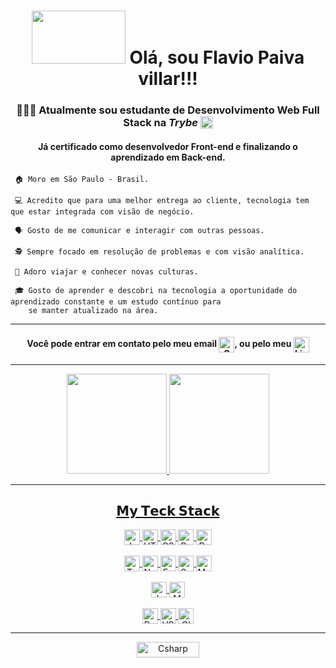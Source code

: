
<div align="center">
  <h1> <img width="150" height="85" src="https://media.giphy.com/media/xT9IgG50Fb7Mi0prBC/giphy.gif"> Olá, sou Flavio Paiva villar!!! </h1> 
</div>


<div align="center">
 <h3> 🧑🏻‍💻 Atualmente sou estudante de Desenvolvimento Web Full Stack na <em><strong>Trybe</strong></em> <img align="top" src=https://blog.betrybe.com/wp-content/uploads/2021/11/51808343.png width="20"></h3>
  <h4>Já certificado como desenvolvedor Front-end e finalizando o aprendizado em Back-end.</h4>
</div>



     🏠 Moro em São Paulo - Brasil.
     
     💻 Acredito que para uma melhor entrega ao cliente, tecnologia tem que estar integrada com visão de negócio.
     
     🗣️ Gosto de me comunicar e interagir com outras pessoas. 
     
     🕵️ Sempre focado em resolução de problemas e com visão analítica.
     
     🧳 Adoro viajar e conhecer novas culturas.
     
     🎓 Gosto de aprender e descobri na tecnologia a oportunidade do aprendizado constante e um estudo contínuo para 
        se manter atualizado na área.
<hr>

<div align="center">
 <h4> Você pode entrar em contato pelo meu email <a href = "mailto:flaviopaivavillar@gmail.com"><img align="center" height="25" alt="Gmail" src="https://img.shields.io/badge/-flaviopaivavillar@gmail.com-333333?style=social&logo=Gmail"></a>, ou pelo meu <a href="https://www.linkedin.com/in/flaviopaivavillar/" target="_blank"><img align="center" height="25" alt="Linkedin" src="https://img.shields.io/badge/-Flavio Paiva Villar-222222?style=social&logo=Linkedin"></a> </h4>
</div>

<hr>

<div align="center">
 <a href="https://github.com/FlavioVillar">
  <img height="160em" src="https://github-readme-stats.vercel.app/api/top-langs/?username=FlavioVillar&layout=compact&langs_count=7&theme=dark"/>
  <img height="160em" src="https://github-readme-stats.vercel.app/api?username=FlavioVillar&show_icons=true&theme=dark&include_all_commits=true&count_private=true"/>
</div>


<div style="display: inline_block" align="center">

 <hr>
 <h2>𝗠𝘆 𝗧𝗲𝗰𝗸 𝗦𝘁𝗮𝗰𝗸</h2>
 
  <img align="center" height="25" alt="JavaScript"  src="https://img.shields.io/static/v1?message=JavaScript&logo=JavaScript&labelColor=333333&color=F7DF1E&logoColor=F7DF1E&label=%20&style=flat">
   
  <img align="center" height="25" alt="HTML"  src="https://img.shields.io/static/v1?message=HTML&logo=HTML5&labelColor=333333&color=E34F26&logoColor=E34F26&label=%20&style=flat">
   
  <img align="center" height="25" alt="CSS"  src="https://img.shields.io/static/v1?message=CSS&logo=css3&labelColor=333333&color=1182c3&logoColor=146EB0&label=%20&style=flat"> 
 
  <img align="center" height="25" alt="React"  src="https://img.shields.io/static/v1?message=React&logo=React&labelColor=333333&color=61DAFB&logoColor=61DAFB&label=%20&style=flat">
 
 <img align="center" height="25" alt="Redux"  src="https://img.shields.io/static/v1?message=Redux&logo=Redux&labelColor=333333&color=764ABC&logoColor=764ABC&label=%20&style=flat">
 <br/>
 <br/>
  <img align="center" height="25" alt="TypeScript"  src="https://img.shields.io/static/v1?message=TypeScript&logo=TypeScript&labelColor=333333&color=3178C6&logoColor=3178C6&label=%20&style=flat">
 
  <img align="center" height="25" alt="NodeJs"  src="https://img.shields.io/static/v1?message=NodeJs&logo=Node.js&labelColor=333333&color=339933&logoColor=339933&label=%20&style=flat">
 
  <img align="center" height="25" alt="Express"  src="https://img.shields.io/static/v1?message=Express&logo=Express&labelColor=333333&color=000000&label=%20&style=flat">
 
  <img align="center" height="25" alt="Sequelize"  src="https://img.shields.io/static/v1?message=Sequelize&logo=Sequelize&labelColor=333333&logoColor=52B0E7&color=52B0E7&label=%20&style=flat">
  
  <img align="center" height="25" alt="MySQL"  src="https://img.shields.io/static/v1?message=MySQL&logo=MySQL&labelColor=333333&logoColor=4479A1&color=4479A1&label=%20&style=flat">
 <br/>
 <br/>
 <img align="center" height="25" alt="Jest"  src="https://img.shields.io/static/v1?message=Jest&logo=Jest&labelColor=333333&logoColor=C21325&color=C21325&label=%20&style=flat">
 
 <img align="center" height="25" alt="Mocha"  src="https://img.shields.io/static/v1?message=Mocha&logo=Mocha&labelColor=333333&logoColor=8D6748&color=8D6748&label=%20&style=flat">
 <br/>
 <br/>
 <img align="center" height="25" alt="Docker"  src="https://img.shields.io/static/v1?message=Docker&logo=Docker&labelColor=333333&logoColor=2496ED&color=2496ED&label=%20&style=flat">
 
 <img align="center" height="25" alt="VScode"  src="https://img.shields.io/static/v1?message=VScode&logo=visualstudiocode&labelColor=333333&logoColor=007ACC&color=007ACC&label=%20&style=flat">
 
 <img align="center" height="25" alt="GIT"  src="https://img.shields.io/static/v1?message=GIT&logo=GIT&labelColor=333333&logoColor=F05032&color=F05032&label=%20&style=flat">
   <hr>
</div> 

 <div style="display: inline_block" align="center"> 
  <img align="center" alt="Csharp" height="25" width="100" src="https://komarev.com/ghpvc/?username=FlavioVillar&color=green" alt="FlavioVillar" /> <br>
 </div> 
</div> 

